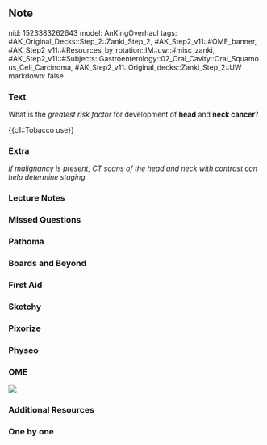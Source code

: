 ## Note
nid: 1523383262643
model: AnKingOverhaul
tags: #AK_Original_Decks::Step_2::Zanki_Step_2, #AK_Step2_v11::#OME_banner, #AK_Step2_v11::#Resources_by_rotation::IM::uw::#misc_zanki, #AK_Step2_v11::#Subjects::Gastroenterology::02_Oral_Cavity::Oral_Squamous_Cell_Carcinoma, #AK_Step2_v11::Original_decks::Zanki_Step_2::UW
markdown: false

### Text
What is the <i>greatest risk factor</i> for development of
<b>head</b> and <b>neck cancer</b>?
<div>
  {{c1::Tobacco use}}
</div>

### Extra
<i>if malignancy is present, CT scans of the head and neck with
contrast can help determine staging</i>

### Lecture Notes


### Missed Questions


### Pathoma


### Boards and Beyond


### First Aid


### Sketchy


### Pixorize


### Physeo


### OME
<div class="ome-widget">
  <a href="https://onlinemeded.org?ref=anki"><img src=
  "_OME_AnkiFlashcards_General_3.png"></a>
</div>

### Additional Resources


### One by one

